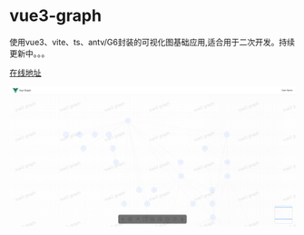 # vue3-graph

使用vue3、vite、ts、antv/G6封装的可视化图基础应用,适合用于二次开发。持续更新中。。。

[在线地址](https://vue3-graph-linlekai.vercel.app/)

![效果](https://github.com/linlekai/vue3-graph/blob/main/images/page1.png?raw=true)